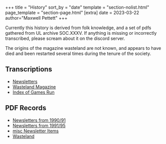 +++
title = "History"
sort_by = "date"
template = "section-nolist.html" 
page_template = "section-page.html"
[extra]
date = 2023-03-22
author="Maxwell Pettett"
+++

Currently this history is derived from folk knowledge, and a set of pdfs gathered from UL archive SOC.XXXV. If anything is missing or incorrectly transcribed, please scream about it on the discord server.

The origins of the magazine wasteland are not known, and appears to have died and been restarted several times during the tenure of the society.

## Transcriptions

- [Newsletters](/history/newsletters/)
- [Wasteland Magazine](/history/wasteland/)
- [Index of Games Run](/history/index-of-games/)

## PDF Records

- [Newsletters from 1990/91](/history/documents/newsletters9091.pdf)
- [Newsletters from 1991/95](/history/documents/newsletters9195.pdf)
- [misc Newsletter Items](/history/documents/newsletters_misc.pdf)
- [Wasteland](/history/documents/wasteland.pdf)
